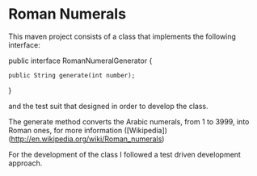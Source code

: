 Roman Numerals
===============

This maven project consists of a class that implements
the following interface:

public interface RomanNumeralGenerator {

    public String generate(int number);

}

and the test suit that designed in order to develop the class.

The generate method converts the Arabic numerals, from 1 to 3999, 
into Roman ones, for more information  ([Wikipedia]) (http://en.wikipedia.org/wiki/Roman_numerals)

For the development of the class I followed a test driven development 
approach.